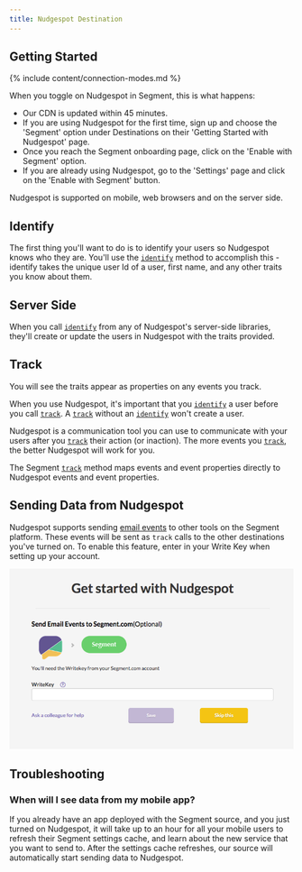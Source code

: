 ```yaml
---
title: Nudgespot Destination
---
```


## Getting Started

{% include content/connection-modes.md %}

When you toggle on Nudgespot in Segment, this is what happens:

+ Our CDN is updated within 45 minutes.
+ If you are using Nudgespot for the first time, sign up and choose the 'Segment' option under Destinations on their 'Getting Started with Nudgespot' page.
+ Once you reach the Segment onboarding page, click on the 'Enable with Segment' option.
+ If you are already using Nudgespot, go to the 'Settings' page and click on the 'Enable with Segment' button.

Nudgespot is supported on mobile, web browsers and on the server side.

## Identify

The first thing you'll want to do is to identify your users so Nudgespot knows who they are. You'll use the [`identify`](/docs/spec/identify/) method to accomplish this - identify takes the unique user Id of a user, first name, and any other traits you know about them.

## Server Side

When you call [`identify`](/docs/spec/identify/) from any of Nudgespot's server-side libraries, they'll create or update the users in Nudgespot with the traits provided.

## Track

You will see the traits appear as properties on any events you track.

When you use Nudgespot, it's important that you [`identify`](/docs/spec/identify/) a user before you call [`track`](/docs/spec/track/). A [`track`](/docs/spec/track/) without an [`identify`](/docs/spec/identify/) won't create a user.

Nudgespot is a communication tool you can use to communicate with your users after you [`track`](/docs/spec/track/) their action (or inaction). The more events you [`track`](/docs/spec/track/), the better Nudgespot will work for you.

The Segment [`track`](/docs/spec/track/) method maps events and event properties directly to Nudgespot events and event properties.


## Sending Data from Nudgespot

Nudgespot supports sending [email events](/docs/spec/email/) to other tools on the Segment platform. These events will be sent as `track` calls to the other destinations you've turned on. To enable this feature, enter in your Write Key when setting up your account.

![Send email events from Nudgespot](images/h911sko8RG.png)

## Troubleshooting

### When will I see data from my mobile app?

If you already have an app deployed with the Segment source, and you just turned on Nudgespot, it will take up to an hour for all your mobile users to refresh their Segment settings cache, and learn about the new service that you want to send to. After the settings cache refreshes, our source will automatically start sending data to Nudgespot.
